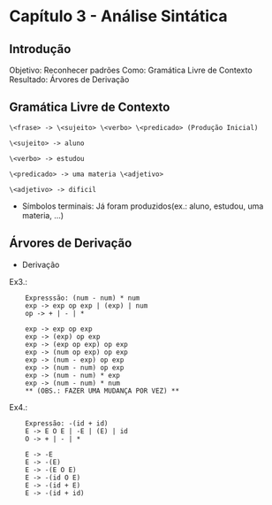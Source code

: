 # Capítulo 3 - Análise Sintática

## Introdução
Objetivo: Reconhecer padrões
Como: Gramática Livre de Contexto
Resultado: Árvores de Derivação

## Gramática Livre de Contexto
    \<frase> -> \<sujeito> \<verbo> \<predicado> (Produção Inicial)

    \<sujeito> -> aluno

    \<verbo> -> estudou

    \<predicado> -> uma materia \<adjetivo>

    \<adjetivo> -> dificil

- Símbolos terminais: Já foram produzidos(ex.: aluno, estudou, uma materia, ...)

## Árvores de Derivação
- Derivação

Ex3.:

        Expresssão: (num - num) * num
        exp -> exp op exp | (exp) | num
        op -> + | - | *

        exp -> exp op exp
        exp -> (exp) op exp
        exp -> (exp op exp) op exp
        exp -> (num op exp) op exp
        exp -> (num - exp) op exp
        exp -> (num - num) op exp
        exp -> (num - num) * exp
        exp -> (num - num) * num
        ** (OBS.: FAZER UMA MUDANÇA POR VEZ) **

Ex4.:

        Expressão: -(id + id)
        E -> E O E | -E | (E) | id
        O -> + | - | *

        E -> -E
        E -> -(E)
        E -> -(E O E)
        E -> -(id O E)
        E -> -(id + E)
        E -> -(id + id)